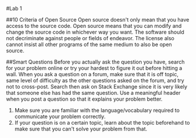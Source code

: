 #Lab 1

##10 Criteria of Open Source
Open source doesn't only mean that you have access to the source code. Open source means that you can modify and change the source code in whichever way you want. The software should not decriminate against people or fields of endeavor. The license also cannot insist all other programs of the same medium to also be open source.


##Smart Questions
Before you actually ask the question you have, search for your problem online or try your hardest to figure it out before hitting a wall. When you ask a question on a forum, make sure that it is off topic, same level of difficulty as the other questions asked on the forum, and try not to cross-post. Search then ask on Stack Exchange since it is very likely that someone else has had the same question. Use a meaningful header when you post a question so that it explains your problem better.

1. Make sure you are familiar with the language/vocabulary required to communicate your problem correctly.
2. If your question is on a certain topic, learn about the topic beforehand to make sure that you can't solve your problem from that. 
